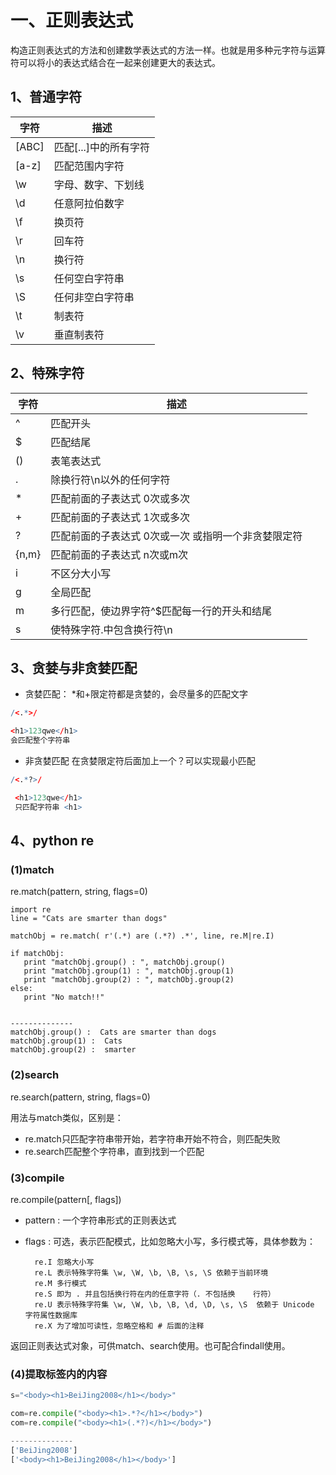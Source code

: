 # 一、正则表达式

构造正则表达式的方法和创建数学表达式的方法一样。也就是用多种元字符与运算符可以将小的表达式结合在一起来创建更大的表达式。

## 1、普通字符
|字符|描述|
|-|-|
|[ABC]|匹配[...]中的所有字符|
|[a-z]|匹配范围内字符|
|\w|字母、数字、下划线|
|\d|任意阿拉伯数字|
|\f|换页符|
|\r|回车符|
|\n|换行符|
|\s|任何空白字符串|
|\S|任何非空白字符串|
|\t|制表符|
|\v|垂直制表符|

## 2、特殊字符
|字符|描述|
|-|-|
|^|匹配开头|
|$|匹配结尾|
|()|表笔表达式|
|.|除换行符\n以外的任何字符|
|*|匹配前面的子表达式 0次或多次|
|+|匹配前面的子表达式 1次或多次|
|?|匹配前面的子表达式 0次或一次 或指明一个非贪婪限定符|
|{n,m}|匹配前面的子表达式 n次或m次|
|i|不区分大小写|
|g|全局匹配|
|m|多行匹配，使边界字符^$匹配每一行的开头和结尾|
|s|使特殊字符.中包含换行符\n|

## 3、贪婪与非贪婪匹配

- 贪婪匹配：
  *和+限定符都是贪婪的，会尽量多的匹配文字
```r
/<.*>/

<h1>123qwe</h1> 
会匹配整个字符串
```

- 非贪婪匹配
  在贪婪限定符后面加上一个？可以实现最小匹配
```r
/<.*?>/

 <h1>123qwe</h1>
 只匹配字符串 <h1>
```

## 4、python re

### (1)match


re.match(pattern, string, flags=0)
  
```
import re
line = "Cats are smarter than dogs"
 
matchObj = re.match( r'(.*) are (.*?) .*', line, re.M|re.I)
 
if matchObj:
   print "matchObj.group() : ", matchObj.group()
   print "matchObj.group(1) : ", matchObj.group(1)
   print "matchObj.group(2) : ", matchObj.group(2)
else:
   print "No match!!"


--------------
matchObj.group() :  Cats are smarter than dogs
matchObj.group(1) :  Cats
matchObj.group(2) :  smarter

```

### (2)search

re.search(pattern, string, flags=0)

用法与match类似，区别是：

- re.match只匹配字符串带开始，若字符串开始不符合，则匹配失败
- re.search匹配整个字符串，直到找到一个匹配

### (3)compile

re.compile(pattern[, flags])

- pattern : 一个字符串形式的正则表达式

- flags : 可选，表示匹配模式，比如忽略大小写，多行模式等，具体参数为：

        re.I 忽略大小写
        re.L 表示特殊字符集 \w, \W, \b, \B, \s, \S 依赖于当前环境
        re.M 多行模式
        re.S 即为 . 并且包括换行符在内的任意字符（. 不包括换    行符）
        re.U 表示特殊字符集 \w, \W, \b, \B, \d, \D, \s, \S  依赖于 Unicode 字符属性数据库
        re.X 为了增加可读性，忽略空格和 # 后面的注释

返回正则表达式对象，可供match、search使用。也可配合findall使用。

### (4)提取标签内的内容

```python
s="<body><h1>BeiJing2008</h1></body>"

com=re.compile("<body><h1>.*?</h1></body>")
com=re.compile("<body><h1>(.*?)</h1></body>")

--------------
['BeiJing2008']
['<body><h1>BeiJing2008</h1></body>']
```


